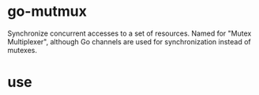 # go-mutmux
Synchronize concurrent accesses to a set of resources. Named for "Mutex Multiplexer", although Go channels are used for synchronization instead of mutexes.

# use
